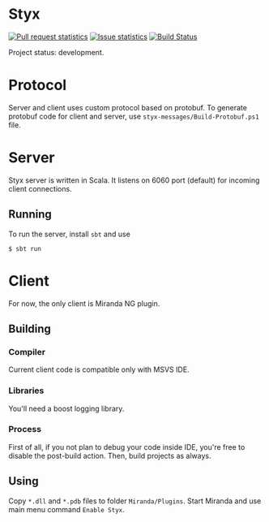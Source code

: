 Styx
====

[![Pull request statistics](http://issuestats.com/github/ForNeVeR/styx/badge/pr?style=flat-square)](http://www.issuestats.com/github/ForNeVeR/styx)
[![Issue statistics](http://issuestats.com/github/ForNeVeR/styx/badge/issue?style=flat-square)](http://www.issuestats.com/github/ForNeVeR/styx)
[![Build Status](https://travis-ci.org/ForNeVeR/styx.svg?branch=develop)](https://travis-ci.org/ForNeVeR/styx)

Project status: development.

# Protocol
Server and client uses custom protocol based on protobuf. To generate protobuf
code for client and server, use `styx-messages/Build-Protobuf.ps1` file.

# Server
Styx server is written in Scala. It listens on 6060 port (default) for
incoming client connections.

## Running
To run the server, install `sbt` and use

    $ sbt run

# Client
For now, the only client is Miranda NG plugin.

## Building

### Compiler

Current client code is compatible only with MSVS IDE.

### Libraries

You'll need a boost logging library.

### Process

First of all, if you not plan to debug your code inside IDE, you're
free to disable the post-build action. Then, build projects as always.

## Using
Copy `*.dll` and `*.pdb` files to folder `Miranda/Plugins`. Start Miranda and
use main menu command `Enable Styx`.
